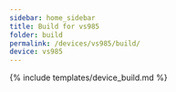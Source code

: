 ```yaml
---
sidebar: home_sidebar
title: Build for vs985
folder: build
permalink: /devices/vs985/build/
device: vs985
---
```

{% include templates/device_build.md %}

